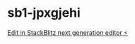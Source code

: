 # sb1-jpxgjehi

[Edit in StackBlitz next generation editor ⚡️](https://stackblitz.com/~/github.com/jagzgithub/sb1-jpxgjehi)